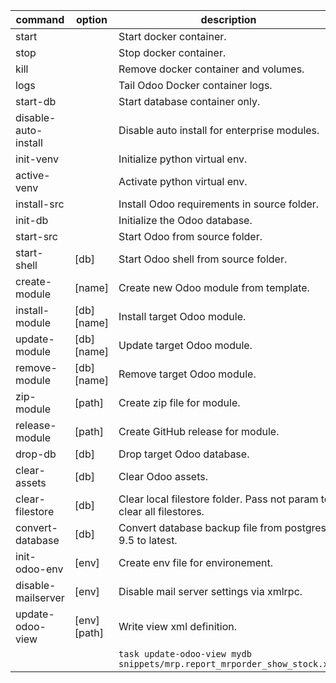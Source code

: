 | command              | option       | description                                                              |
| -------------------- | ------------ | ------------------------------------------------------------------------ |
| start                |              | Start docker container.                                                  |
| stop                 |              | Stop docker container.                                                   |
| kill                 |              | Remove docker container and volumes.                                     |
| logs                 |              | Tail Odoo Docker container logs.                                         |
| start-db             |              | Start database container only.                                           |
| disable-auto-install |              | Disable auto install for enterprise modules.                             |
| init-venv            |              | Initialize python virtual env.                                           |
| active-venv          |              | Activate python virtual env.                                             |
| install-src          |              | Install Odoo requirements in source folder.                              |
| init-db              |              | Initialize the Odoo database.                                            |
| start-src            |              | Start Odoo from source folder.                                           |
| start-shell          | [db]         | Start Odoo shell from source folder.                                     |
| create-module        | [name]       | Create new Odoo module from template.                                    |
| install-module       | [db] [name]  | Install target Odoo module.                                              |
| update-module        | [db] [name]  | Update target Odoo module.                                               |
| remove-module        | [db] [name]  | Remove target Odoo module.                                               |
| zip-module           | [path]       | Create zip file for module.                                              |
| release-module       | [path]       | Create GitHub release for module.                                        |
| drop-db              | [db]         | Drop target Odoo database.                                               |
| clear-assets         | [db]         | Clear Odoo assets.                                                       |
| clear-filestore      | [db]         | Clear local filestore folder. Pass not param to clear all filestores.    |
| convert-database     | [db]         | Convert database backup file from postgres 9.5 to latest.                |
| init-odoo-env        | [env]        | Create env file for environement.                                        |
| disable-mailserver   | [env]        | Disable mail server settings via xmlrpc.                                 |
| update-odoo-view     | [env] [path] | Write view xml definition.                                               |
|                      |              | `task update-odoo-view mydb snippets/mrp.report_mrporder_show_stock.xml` |
